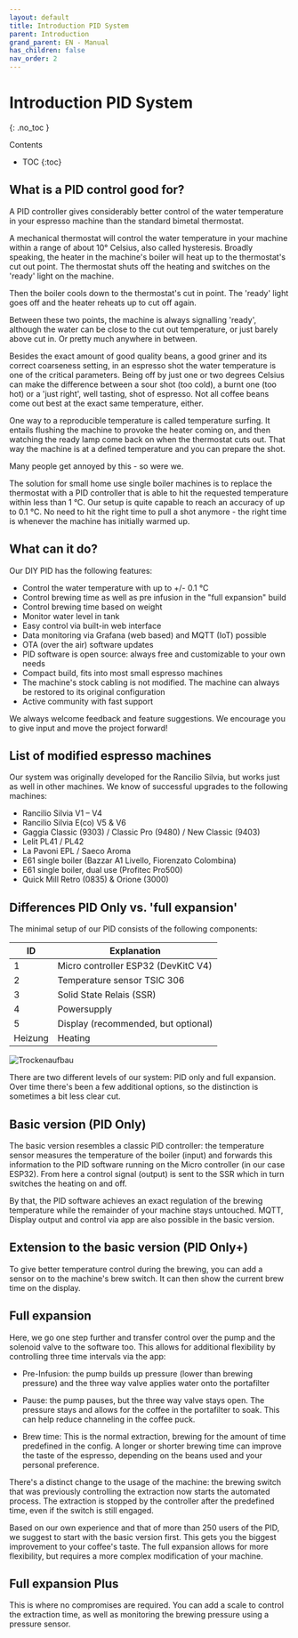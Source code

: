 ```yaml
---
layout: default
title: Introduction PID System
parent: Introduction
grand_parent: EN - Manual
has_children: false
nav_order: 2
---
```


# Introduction PID System
{: .no_toc }

Contents

* TOC
{:toc}


## What is a PID control good for?

A PID controller gives considerably better control of the water temperature in your espresso machine than the standard bimetal thermostat.

A mechanical thermostat will control the water temperature in your machine within a range of about 10° Celsius, also called hysteresis. Broadly speaking, the heater in the machine's boiler will heat up to the thermostat's cut out point. The thermostat shuts off the heating and switches on the 'ready' light on the machine.

Then the boiler cools down to the thermostat's cut in point. The 'ready' light goes off and the heater reheats up to cut off again.

Between these two points, the machine is always signalling 'ready', although the water can be close to the cut out temperature, or just barely above cut in. Or pretty much anywhere in between.

Besides the exact amount of good quality beans, a good griner and its correct coarseness setting, in an espresso shot the water temperature is one of the critical parameters. Being off by just one or two degrees Celsius can make the difference between a sour shot (too cold), a burnt one (too hot) or a 'just right', well tasting, shot of espresso. Not all coffee beans come out best at the exact same temperature, either.

One way to a reproducible temperature is called temperature surfing. It entails flushing the machine to provoke the heater coming on, and then watching the ready lamp come back on when the thermostat cuts out. That way the machine is at a defined temperature and you can prepare the shot.

Many people get annoyed by this - so were we.

The solution for small home use single boiler machines is to replace the thermostat with a PID controller that is able to hit the requested temperature within less than 1 °C. Our setup is quite capable to reach an accuracy of up to 0.1 °C. No need to hit the right time to pull a shot anymore - the right time is whenever the machine has initially warmed up.


## What can it do?

Our DIY PID has the following features:

* Control the water temperature with up to +/- 0.1 °C
* Control brewing time as well as pre infusion in the "full expansion" build
* Control brewing time based on weight
* Monitor water level in tank
* Easy control via built-in web interface
* Data monitoring via Grafana (web based) and MQTT (IoT) possible
* OTA (over the air) software updates
* PID software is open source: always free and customizable to your own needs
* Compact build, fits into most small espresso machines
* The machine's stock cabling is not modified. The machine can always be restored to its original configuration
* Active community with fast support

We always welcome feedback and feature suggestions. We encourage you to give input and move the project forward!


## List of modified espresso machines

Our system was originally developed for the Rancilio Silvia, but works just as well in other machines. We know of successful upgrades to the following machines:


 * Rancilio Silvia V1 – V4
 * Rancilio Silvia E(co) V5 & V6
 * Gaggia Classic (9303) / Classic Pro (9480) / New Classic (9403)
 * Lelit PL41 / PL42
 * La Pavoni EPL / Saeco Aroma
 * E61 single boiler (Bazzar A1 Livello, Fiorenzato Colombina)
 * E61 single boiler, dual use (Profitec Pro500)
 * Quick Mill Retro (0835) & Orione (3000)


## Differences PID Only vs. 'full expansion'

The minimal setup of our PID consists of the following components:

ID | Explanation
-|-
1 | Micro controller ESP32 (DevKitC V4)
2 | Temperature sensor TSIC 306
3 | Solid State Relais (SSR)
4 | Powersupply
5 | Display (recommended, but optional)
Heizung | Heating

![Trockenaufbau](../../img/trockenaufbau.png)

There are two different levels of our system: PID only and full expansion. Over time there's been a few additional options, so the distinction is sometimes a bit less clear cut.

<!--- There would be a graphic here showing the possible levels of the PID, but it's only available in german -->


## Basic version (PID Only)

The basic version resembles a classic PID controller: the temperature sensor measures the temperature of the boiler (input) and forwards this information to the PID software running on the Micro controller (in our case ESP32). From here a control signal (output) is sent to the SSR which in turn switches the heating on and off.

By that, the PID software achieves an exact regulation of the brewing temperature while the remainder of your machine stays untouched. MQTT, Display output and control via app are also possible in the basic version.


## Extension to the basic version (PID Only+)

To give better temperature control during the brewing, you can add a sensor on to the machine's brew switch. It can then show the current brew time on the display.


## Full expansion

Here, we go one step further and transfer control over the pump and the solenoid valve to the software too. This allows for additional flexibility by controlling three time intervals via the app:

* Pre-Infusion: the pump builds up pressure (lower than brewing pressure) and the three way valve applies water onto the portafilter

* Pause: the pump pauses, but the three way valve stays open. The pressure stays and allows for the coffee in the portafilter to soak. This can help reduce channeling in the coffee puck.

* Brew time: This is the normal extraction, brewing for the amount of time predefined in the config. A longer or shorter brewing time can improve the taste of the espresso, depending on the beans used and your personal preference.

There's a distinct change to the usage of the machine: the brewing switch that was previously controlling the extraction now starts the automated process. The extraction is stopped by the controller after the predefined time, even if the switch is still engaged.

Based on our own experience and that of more than 250 users of the PID, we suggest to start with the basic version first. This gets you the biggest improvement to your coffee's taste. The full expansion allows for more flexibility, but requires a more complex modification of your machine.


## Full expansion Plus

This is where no compromises are required. You can add a scale to control the extraction time, as well as monitoring the brewing pressure using a pressure sensor.
